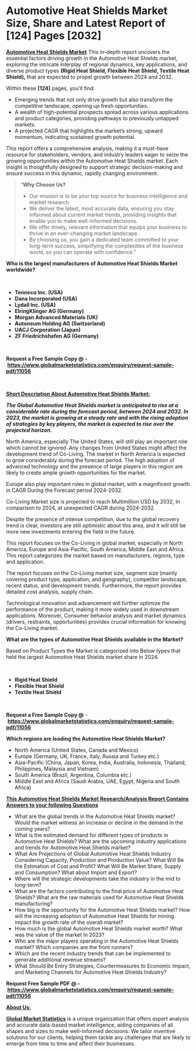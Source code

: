 <h1>Automotive Heat Shields Market Size, Share and Latest Report of [124] Pages [2032]</h1>
<p><a href="https://www.globalmarketstatistics.com/market-reports/automotive-heat-shields-market-11056"><strong>Automotive Heat Shields Market</strong></a> This in-depth report uncovers the essential factors driving growth in the Automotive Heat Shields market, exploring the intricate interplay of regional dynamics, key applications, and diverse product types <strong>(Rigid Heat Shield, Flexible Heat Shield, Textile Heat Shield),</strong> that are expected to propel growth between 2024 and 2032.</p>
<p>Within these <strong>[124]</strong> pages, you'll find:</p>
<ul>
<li>Emerging trends that not only drive growth but also transform the competitive landscape, opening up fresh opportunities.</li>
<li>A wealth of high-potential prospects spread across various applications and product categories, providing pathways to previously untapped markets.</li>
<li>A projected CAGR that highlights the market&rsquo;s strong, upward momentum, indicating sustained growth potential.</li>
</ul>
<p>This report offers a comprehensive analysis, making it a must-have resource for stakeholders, vendors, and industry leaders eager to seize the growing opportunities within the Automotive Heat Shields market. Each insight is thoughtfully designed to support strategic decision-making and ensure success in this dynamic, rapidly changing environment.</p>
<blockquote class="">
<p>&ldquo;<strong>Why Choose Us? </strong></p>
<ul>
<li>Our mission is to be your top source for business intelligence and market research.</li>
<li>We deliver the latest, most accurate data, ensuring you stay informed about current market trends, providing insights that enable you to make well-informed decisions.</li>
<li>We offer timely, relevant information that equips your business to thrive in an ever-changing market landscape.</li>
<li>By choosing us, you gain a dedicated team committed to your long-term success, simplifying the complexities of the business world, so you can operate with confidence.&rdquo;</li>
</ul>
</blockquote>
<p><strong>Who is the largest manufacturers of Automotive Heat Shields Market worldwide?</strong></p>
<p>&nbsp;</p>
<ul>
<li><strong>Tenneco Inc. (USA)</strong></li>
<li><strong>Dana Incorporated (USA)</strong></li>
<li><strong>Lydall Inc. (USA)</strong></li>
<li><strong>ElringKlinger AG (Germany)</strong></li>
<li><strong>Morgan Advanced Materials (UK)</strong></li>
<li><strong>Autoneum Holding AG (Switzerland)</strong></li>
<li><strong>UACJ Corporation (Japan)</strong></li>
<li><strong>ZF Friedrichshafen AG (Germany)</strong></li>
</ul>
<p>&nbsp;</p>
<p><strong>Request a Free Sample Copy @ -&nbsp;</strong><a href="https://www.globalmarketstatistics.com/enquiry/request-sample-pdf/11056"><strong>https://www.globalmarketstatistics.com/enquiry/request-sample-pdf/11056</strong></a></p>
<p>&nbsp;</p>
<p><strong><u>Short Description About Automotive Heat Shields Market:</u></strong></p>
<p><strong><em>The Global Automotive Heat Shields market is anticipated to rise at a considerable rate during the forecast period, between 2024 and 2032. In 2023, the market is growing at a steady rate and with the rising adoption of strategies by key players, the market is expected to rise over the projected horizon.</em></strong></p>
<p>North America, especially The United States, will still play an important role which cannot be ignored. Any changes from United States might affect the development trend of Co-Living. The market in North America is expected to grow considerably during the forecast period. The high adoption of advanced technology and the presence of large players in this region are likely to create ample growth opportunities for the market.</p>
<p>Europe also play important roles in global market, with a magnificent growth in CAGR During the Forecast period 2024-2032.</p>
<p>Co-Living Market size is projected to reach Multimillion USD by 2032, In comparison to 2024, at unexpected CAGR during 2024-2032.</p>
<p>Despite the presence of intense competition, due to the global recovery trend is clear, investors are still optimistic about this area, and it will still be more new investments entering the field in the future.</p>
<p>This report focuses on the Co-Living in global market, especially in North America, Europe and Asia-Pacific, South America, Middle East and Africa. This report categorizes the market based on manufacturers, regions, type and application.</p>
<p>The report focuses on the Co-Living market size, segment size (mainly covering product type, application, and geography), competitor landscape, recent status, and development trends. Furthermore, the report provides detailed cost analysis, supply chain.</p>
<p>Technological innovation and advancement will further optimize the performance of the product, making it more widely used in downstream applications. Moreover, Consumer behavior analysis and market dynamics (drivers, restraints, opportunities) provides crucial information for knowing the Co-Living market.</p>
<p><strong>What are the types of Automotive Heat Shields available in the Market?</strong></p>
<p>Based on Product Types the Market is categorized into Below types that held the largest Automotive Heat Shields market share In 2024.</p>
<p>&nbsp;</p>
<ul>
<li><strong>Rigid Heat Shield</strong></li>
<li><strong>Flexible Heat Shield</strong></li>
<li><strong>Textile Heat Shield</strong></li>
</ul>
<p>&nbsp;</p>
<p><strong>Request a Free Sample Copy @</strong>&nbsp;-&nbsp;<a href="https://www.globalmarketstatistics.com/enquiry/request-sample-pdf/11056"><strong>https://www.globalmarketstatistics.com/enquiry/request-sample-pdf/11056</strong></a></p>
<p><strong>Which regions are leading the Automotive Heat Shields Market?</strong></p>
<ul>
<li>North America (United States, Canada and Mexico)</li>
<li>Europe (Germany, UK, France, Italy, Russia and Turkey etc.)</li>
<li>Asia-Pacific (China, Japan, Korea, India, Australia, Indonesia, Thailand, Philippines, Malaysia and Vietnam)</li>
<li>South America (Brazil, Argentina, Columbia etc.)</li>
<li>Middle East and Africa (Saudi Arabia, UAE, Egypt, Nigeria and South Africa)</li>
</ul>
<p><strong><u>This Automotive Heat Shields Market Research/Analysis Report Contains Answers to your following Questions</u></strong></p>
<ul>
<li>What are the global trends in the Automotive Heat Shields market? Would the market witness an increase or decline in the demand in the coming years?</li>
<li>What is the estimated demand for different types of products in Automotive Heat Shields? What are the upcoming industry applications and trends for Automotive Heat Shields market?</li>
<li>What Are Projections of Global Automotive Heat Shields Industry Considering Capacity, Production and Production Value? What Will Be the Estimation of Cost and Profit? What Will Be Market Share, Supply and Consumption? What about Import and Export?</li>
<li>Where will the strategic developments take the industry in the mid to long-term?</li>
<li>What are the factors contributing to the final price of Automotive Heat Shields? What are the raw materials used for Automotive Heat Shields manufacturing?</li>
<li>How big is the opportunity for the Automotive Heat Shields market? How will the increasing adoption of Automotive Heat Shields for mining impact the growth rate of the overall market?</li>
<li>How much is the global Automotive Heat Shields market worth? What was the value of the market In 2023?</li>
<li>Who are the major players operating in the Automotive Heat Shields market? Which companies are the front runners?</li>
<li>Which are the recent industry trends that can be implemented to generate additional revenue streams?</li>
<li>What Should Be Entry Strategies, Countermeasures to Economic Impact, and Marketing Channels for Automotive Heat Shields Industry?</li>
</ul>
<p><strong>Request Free Sample PDF @ -&nbsp;</strong><a href="https://www.globalmarketstatistics.com/enquiry/request-sample-pdf/11056"><strong>https://www.globalmarketstatistics.com/enquiry/request-sample-pdf/11056</strong></a></p>
<p><strong><u>About Us:</u></strong></p>
<p><a href="https://www.globalmarketstatistics.com/"><strong>Global Market Statistics</strong></a>&nbsp;is a unique organization that offers expert analysis and accurate data-based market intelligence, aiding companies of all shapes and sizes to make well-informed decisions. We tailor inventive solutions for our clients, helping them tackle any challenges that are likely to emerge from time to time and affect their businesses.</p>